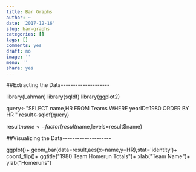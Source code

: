 ```yaml
---
title: Bar Graphs
author: ~
date: '2017-12-16'
slug: bar-graphs
categories: []
tags: []
comments: yes
draft: no
image: ''
menu: ''
share: yes
---
```


##Extracting the Data--------------------

library(Lahman)
library(sqldf)
library(ggplot2)

query<-"SELECT name,HR FROM Teams WHERE yearID=1980 ORDER BY HR "
result<-sqldf(query)

result$name<-factor(result$name,levels=result$name)

##Visualizing the Data--------------------

ggplot()+
  geom_bar(data=result,aes(x=name,y=HR),stat='identity')+
  coord_flip()+
  ggtitle("1980 Team Homerun Totals")+
  xlab("Team Name")+
  ylab("Homeruns")